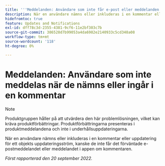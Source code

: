 ```yaml
---
title: '''Meddelanden: Användare som inte får e-post eller meddelanden i appen när de nämns eller ingår i en kommentar'
description: När en användare nämns eller inkluderas i en kommentar eller uppdatering för ett objekts uppdateringsström, kanske de inte får det förväntade e-postmeddelandet eller meddelandet i appen om kommentaren.
hidefromtoc: true
feature: Updates and Notifications
exl-id: dff78c3d-2355-4381-9cf6-11e2bf303c7b
source-git-commit: 386528d7b99053a4da6982e2140933c5cd348a08
workflow-type: tm+mt
source-wordcount: '118'
ht-degree: 0%

---
```


# Meddelanden: Användare som inte meddelas när de nämns eller ingår i en kommentar

>[!NOTE]
>
>Produktgruppen håller på att utvärdera den här problemlösningen, vilket kan kräva produktförbättringar. Produktförbättringarna presenteras i produktmeddelandena och inte i underhållsuppdateringarna.

När en användare nämns eller inkluderas i en kommentar eller uppdatering för ett objekts uppdateringsström, kanske de inte får det förväntade e-postmeddelandet eller meddelandet i appen om kommentaren.

_Först rapporterad den 20 september 2022._
